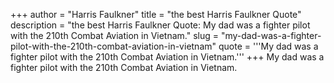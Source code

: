 +++
author = "Harris Faulkner"
title = "the best Harris Faulkner Quote"
description = "the best Harris Faulkner Quote: My dad was a fighter pilot with the 210th Combat Aviation in Vietnam."
slug = "my-dad-was-a-fighter-pilot-with-the-210th-combat-aviation-in-vietnam"
quote = '''My dad was a fighter pilot with the 210th Combat Aviation in Vietnam.'''
+++
My dad was a fighter pilot with the 210th Combat Aviation in Vietnam.
